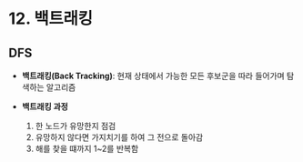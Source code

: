 # 12. 백트래킹

## DFS
- **백트래킹(Back Tracking)**: 현재 상태에서 가능한 모든 후보군을 따라 들어가며 탐색하는 알고리즘

- **백트래킹 과정**
  1. 한 노드가 유망한지 점검
  2. 유망하지 않다면 가지치기를 하여 그 전으로 돌아감
  3. 해를 찾을 떄까지 1~2를 반복함